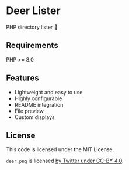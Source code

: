# Deer Lister
PHP directory lister 🦌

## Requirements
PHP >= 8.0

## Features
 - Lightweight and easy to use
 - Highly configurable
 - README integration
 - File preview
 - Custom displays

## License

This code is licensed under the MIT License.

`deer.png` is licensed [by Twitter under CC-BY 4.0](https://github.com/twitter/twemoji#license).
